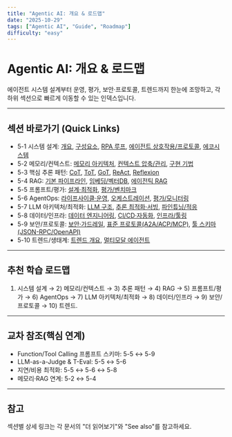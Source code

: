 ```yaml
---
title: "Agentic AI: 개요 & 로드맵"
date: "2025-10-29"
tags: ["Agentic AI", "Guide", "Roadmap"]
difficulty: "easy"
---
```


# Agentic AI: 개요 & 로드맵

에이전트 시스템 설계부터 운영, 평가, 보안·프로토콜, 트렌드까지 한눈에 조망하고, 각 하위 섹션으로 빠르게 이동할 수 있는 인덱스입니다.

---

## 섹션 바로가기 (Quick Links)

- 5-1 시스템 설계: [개요](./5-1-시스템-설계/overview.md), [구성요소](./5-1-시스템-설계/components.md), [RPA 루프](./5-1-시스템-설계/core-loop-rpa.md), [에이전트 상호작용/프로토콜](./5-1-시스템-설계/agent-interaction-and-protocols.md), [에코시스템](./5-1-시스템-설계/ecosystem.md)
- 5-2 메모리/컨텍스트: [메모리 아키텍처](./5-2-메모리-and-컨텍스트-관리/memory-architecture.md), [컨텍스트 압축/관리](./5-2-메모리-and-컨텍스트-관리/context-compression-management.md), [구현 기법](./5-2-메모리-and-컨텍스트-관리/memory-implementation-techniques.md)
- 5-3 핵심 추론 패턴: [CoT](./5-3-핵심-추론-패턴/chain-of-thought-cot.md), [ToT](./5-3-핵심-추론-패턴/tree-of-thoughts-tot.md), [GoT](./5-3-핵심-추론-패턴/graph-of-thoughts-got.md), [ReAct](./5-3-핵심-추론-패턴/react.md), [Reflexion](./5-3-핵심-추론-패턴/reflexion.md)
- 5-4 RAG: [기본 파이프라인](./5-4-retrieval-augmented-generation-rag/basic-rag-pipeline.md), [임베딩/벡터DB](./5-4-retrieval-augmented-generation-rag/embeddings-and-vector-dbs.md), [에이전틱 RAG](./5-4-retrieval-augmented-generation-rag/advanced-agentic-rag.md)
- 5-5 프롬프트/평가: [설계·최적화](./5-5-프롬프트-엔지니어링-and-평가/prompt-design-optimization.md), [평가/벤치마크](./5-5-프롬프트-엔지니어링-and-평가/prompt-evaluation-and-benchmarks.md)
- 5-6 AgentOps: [라이프사이클·운영](./5-6-agentops-운영-and-자동화/agent-lifecycle-ops.md), [오케스트레이션](./5-6-agentops-운영-and-자동화/orchestration-workflow-management.md), [평가/모니터링](./5-6-agentops-운영-and-자동화/evaluation-monitoring-ops.md)
- 5-7 LLM 아키텍처/최적화: [LLM 구조](./5-7-llm-아키텍처-and-최적화/llm-architecture.md), [추론 최적화·서빙](./5-7-llm-아키텍처-and-최적화/inference-optimization-and-serving.md), [파인튜닝/적응](./5-7-llm-아키텍처-and-최적화/fine-tuning-and-adaptation.md)
- 5-8 데이터/인프라: [데이터 엔지니어링](./5-8-데이터-and-인프라/data-engineering-for-agents.md), [CI/CD·자동화](./5-8-데이터-and-인프라/ci-cd-and-automation.md), [인프라/툴링](./5-8-데이터-and-인프라/infra-and-tooling.md)
- 5-9 보안/프로토콜: [보안·가드레일](./5-9-보안-and-프로토콜/security-and-guardrails.md), [표준 프로토콜(A2A/ACP/MCP)](./5-9-보안-and-프로토콜/standard-protocols-a2a-acp-mcp.md), [툴 스키마(JSON-RPC/OpenAPI)](./5-9-보안-and-프로토콜/tool-schemas-jsonrpc-openapi.md)
- 5-10 트렌드/생태계: [트렌드 개요](./5-10-트렌드-and-생태계/trends-and-ecosystem.md), [멀티모달 에이전트](./5-10-트렌드-and-생태계/multimodal-agents.md)

---

## 추천 학습 로드맵

1) 시스템 설계 → 2) 메모리/컨텍스트 → 3) 추론 패턴 → 4) RAG → 5) 프롬프트/평가 → 6) AgentOps → 7) LLM 아키텍처/최적화 → 8) 데이터/인프라 → 9) 보안/프로토콜 → 10) 트렌드.

---

## 교차 참조(핵심 연계)

- Function/Tool Calling 프롬프트 스키마: 5-5 ↔ 5-9
- LLM-as-a-Judge & T-Eval: 5-5 ↔ 5-6
- 지연/비용 최적화: 5-5 ↔ 5-6 ↔ 5-8
- 메모리·RAG 연계: 5-2 ↔ 5-4

---

## 참고

섹션별 상세 링크는 각 문서의 "더 읽어보기"와 "See also"를 참고하세요.
